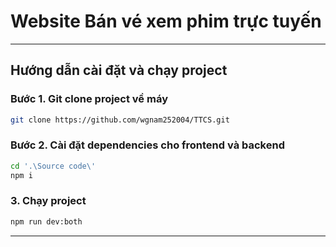 # Website Bán vé xem phim trực tuyến
---

## Hướng dẫn cài đặt và chạy project

### Bước 1. Git clone project về máy

```bash
git clone https://github.com/wgnam252004/TTCS.git
```

### Bước 2. Cài đặt dependencies cho frontend và backend

```bash
cd '.\Source code\'
npm i
```

### 3. Chạy project

```bash
npm run dev:both
```

---

